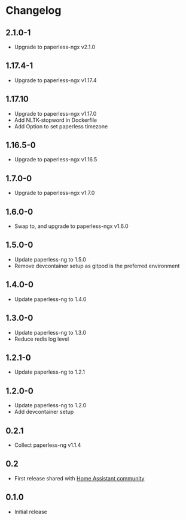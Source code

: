 # Changelog

## 2.1.0-1
- Upgrade to paperless-ngx v2.1.0

## 1.17.4-1
- Upgrade to paperless-ngx v1.17.4


## 1.17.10
- Upgrade to paperless-ngx v1.17.0
- Add NLTK-stopword in Dockerfile
- Add Option to set paperless timezone

## 1.16.5-0
- Upgrade to paperless-ngx v1.16.5

## 1.7.0-0
- Upgrade to paperless-ngx v1.7.0

## 1.6.0-0
- Swap to, and upgrade to paperless-ngx v1.6.0

## 1.5.0-0
- Update paperless-ng to 1.5.0
- Remove devcontainer setup as gitpod is the preferred environment

## 1.4.0-0
- Update paperless-ng to 1.4.0

## 1.3.0-0
- Update paperless-ng to 1.3.0
- Reduce redis log level

## 1.2.1-0
- Update paperless-ng to 1.2.1

## 1.2.0-0
- Update paperless-ng to 1.2.0
- Add devcontainer setup

## 0.2.1
- Collect paperless-ng v1.1.4

## 0.2
- First release shared with [Home Assistant community](https://community.home-assistant.io/t/paperless-ng-add-on/269335)

## 0.1.0

- Initial release
